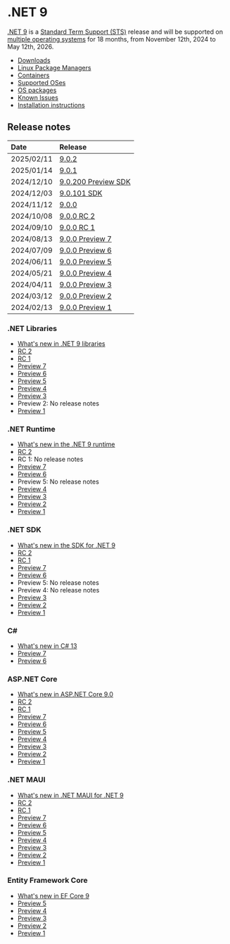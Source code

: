 # .NET 9

[.NET 9](https://aka.ms/dotnet/9/preview1) is a [Standard Term Support (STS)](../../release-policies.md) release and will be supported on [multiple operating systems](supported-os.md) for 18 months, from November 12th, 2024 to May 12th, 2026.

- [Downloads](https://dotnet.microsoft.com/download/dotnet/9.0)
- [Linux Package Managers](https://learn.microsoft.com/dotnet/core/install/linux)
- [Containers](https://hub.docker.com/_/microsoft-dotnet)
- [Supported OSes](supported-os.md)
- [OS packages](./os-packages.md)
- [Known Issues](known-issues.md)
- [Installation instructions](install.md)

## Release notes

| Date | Release |
| :-- | :-- |
| 2025/02/11 | [9.0.2](./9.0.2/9.0.2.md) |
| 2025/01/14 | [9.0.1](./9.0.1/9.0.1.md) |
| 2024/12/10 | [9.0.200 Preview SDK](./9.0.0/9.0.200-preview.md) |
| 2024/12/03 | [9.0.101 SDK](./9.0.0/9.0.101.md) |
| 2024/11/12 | [9.0.0](./9.0.0/9.0.0.md) |
| 2024/10/08 | [9.0.0 RC 2](preview/rc2/README.md) |
| 2024/09/10 | [9.0.0 RC 1](preview/rc1/README.md) |
| 2024/08/13 | [9.0.0 Preview 7](preview/preview7/README.md) |
| 2024/07/09 | [9.0.0 Preview 6](preview/preview6/README.md) |
| 2024/06/11 | [9.0.0 Preview 5](preview/preview5/README.md) |
| 2024/05/21 | [9.0.0 Preview 4](preview/preview4/README.md) |
| 2024/04/11 | [9.0.0 Preview 3](preview/preview3/README.md) |
| 2024/03/12 | [9.0.0 Preview 2](preview/preview2/README.md) |
| 2024/02/13 | [9.0.0 Preview 1](preview/preview1/README.md) |

### .NET Libraries

* [What's new in .NET 9 libraries](https://learn.microsoft.com/dotnet/core/whats-new/dotnet-9/overview#net-libraries)
* [RC 2](preview/rc2/libraries.md)
* [RC 1](preview/rc1/libraries.md)
* [Preview 7](preview/preview7/libraries.md)
* [Preview 6](preview/preview6/libraries.md)
* [Preview 5](preview/preview5/libraries.md)
* [Preview 4](preview/preview4/libraries.md)
* [Preview 3](preview/preview3/libraries.md)
* Preview 2: No release notes
* [Preview 1](preview/preview1/libraries.md)

### .NET Runtime

* [What's new in the .NET 9 runtime](https://learn.microsoft.com/dotnet/core/whats-new/dotnet-9/runtime)
* [RC 2](preview/rc2/runtime.md)
* RC 1: No release notes
* [Preview 7](preview/preview7/runtime.md)
* [Preview 6](preview/preview6/runtime.md)
* Preview 5: No release notes
* [Preview 4](preview/preview4/runtime.md)
* [Preview 3](preview/preview3/runtime.md)
* [Preview 2](preview/preview2/runtime.md)
* [Preview 1](preview/preview1/runtime.md)

### .NET SDK

* [What's new in the SDK for .NET 9](https://learn.microsoft.com/dotnet/core/whats-new/dotnet-9/sdk)
* [RC 2](preview/rc2/sdk.md)
* [RC 1](preview/rc1/sdk.md)
* [Preview 7](preview/preview7/sdk.md)
* [Preview 6](preview/preview6/sdk.md)
* Preview 5: No release notes
* Preview 4: No release notes
* [Preview 3](preview/preview3/sdk.md)
* [Preview 2](preview/preview2/sdk.md)
* [Preview 1](preview/preview1/sdk.md)

### C\#

* [What's new in C# 13](https://learn.microsoft.com/dotnet/csharp/whats-new/csharp-13)
* [Preview 7](preview/preview7/csharp.md)
* [Preview 6](preview/preview6/csharp.md)

### ASP.NET Core

* [What's new in ASP.NET Core 9.0](https://learn.microsoft.com/aspnet/core/release-notes/aspnetcore-9.0)
* [RC 2](preview/rc2/aspnetcore.md)
* [RC 1](preview/rc1/aspnetcore.md)
* [Preview 7](preview/preview7/aspnetcore.md)
* [Preview 6](preview/preview6/aspnetcore.md)
* [Preview 5](preview/preview5/aspnetcore.md)
* [Preview 4](preview/preview4/aspnetcore.md)
* [Preview 3](preview/preview3/aspnetcore.md)
* [Preview 2](preview/preview2/aspnetcore.md)
* [Preview 1](preview/preview1/aspnetcore.md)

### .NET MAUI

* [What's new in .NET MAUI for .NET 9](https://learn.microsoft.com/dotnet/maui/whats-new/dotnet-9)
* [RC 2](preview/rc2/dotnetmaui.md)
* [RC 1](preview/rc1/dotnetmaui.md)
* [Preview 7](preview/preview7/dotnetmaui.md)
* [Preview 6](preview/preview6/dotnetmaui.md)
* [Preview 5](preview/preview5/dotnetmaui.md)
* [Preview 4](preview/preview4/dotnetmaui.md)
* [Preview 3](preview/preview3/dotnetmaui.md)
* [Preview 2](preview/preview2/dotnetmaui.md)
* [Preview 1](preview/preview1/dotnetmaui.md)

### Entity Framework Core

* [What's new in EF Core 9](https://learn.microsoft.com/ef/core/what-is-new/ef-core-9.0/whatsnew)
* [Preview 5](preview/preview5/efcoreanddata.md)
* [Preview 4](preview/preview4/efcoreanddata.md)
* [Preview 3](preview/preview3/efcoreanddata.md)
* [Preview 2](preview/preview2/efcoreanddata.md)
* [Preview 1](preview/preview1/efcoreanddata.md)
